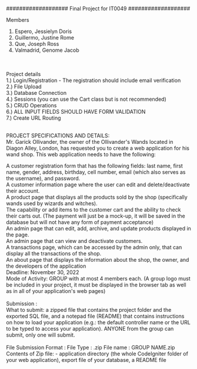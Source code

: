 ###################
Final Project for IT0049
###################

Members
1. Espero, Jessielyn Doris <br>
2. Guillermo, Justine Rome<br>
3. Que, Joseph Ross<br>
4. Valmadrid, Genome Jacob<br>
<br>
<br>
Project details<br>
1.) Login/Registration	- The registration should include email verification<br>
2.) File Upload	<br>
3.) Database Connection	<br>
4.) Sessions (you can use the Cart class but is not recommended)	<br>
5.) CRUD Operations	<br>
6.) ALL INPUT FIELDS SHOULD HAVE FORM VALIDATION<br>
7.) Create URL Routing	<br>
<br>

PROJECT SPECIFICATIONS AND DETAILS:	<br>
Mr. Garick Ollivander, the owner of the Ollivander's Wands located in Diagon Alley, London, has requested you to create a web application for his wand shop. This web application needs to have the following:<br>

A customer registration form that has the following fields: last name, first name, gender, address, birthday, cell number, email (which also serves as the username), and password.<br>
A customer information page where the user can edit and delete/deactivate their account.<br>
A product page that displays all the products sold by the shop (specifically wands used by wizards and witches).<br>
The capability or add items to the customer cart and the ability to check their carts out. (The payment will just be a mock-up, it will be saved in the database but will not have any form of payment acceptance)<br>
An admin page that can edit, add, archive, and update products displayed in the page.<br>
An admin page that can view and deactivate customers.<br>
A transactions page, which can be accessed by the admin only, that can display all the transactions of the shop.<br>
An about page that displays the information about the shop, the owner, and the developers of the application<br>
Deadline:	November 30, 2022<br>
Mode of Activity:	GROUP with at most 4 members each. (A group logo must be included in your project, it must be displayed in the browser tab as well as in all of your application's web pages)<br>
<br>
Submission :	<br>
What to submit: a zipped file that contains the project folder and the exported SQL file, and a notepad file (README) that contains instructions on how to load your application (e.g.: the default controller name or the URL to be typed to access your application). ANYONE from the group can submit, only one will submit.<br>
<br>
File Submission Format :	File Type : .zip File name : GROUP NAME.zip<br>
Contents of Zip file:	- application directory (the whole CodeIgniter folder of your web application), export file of your database, a README file<br>
